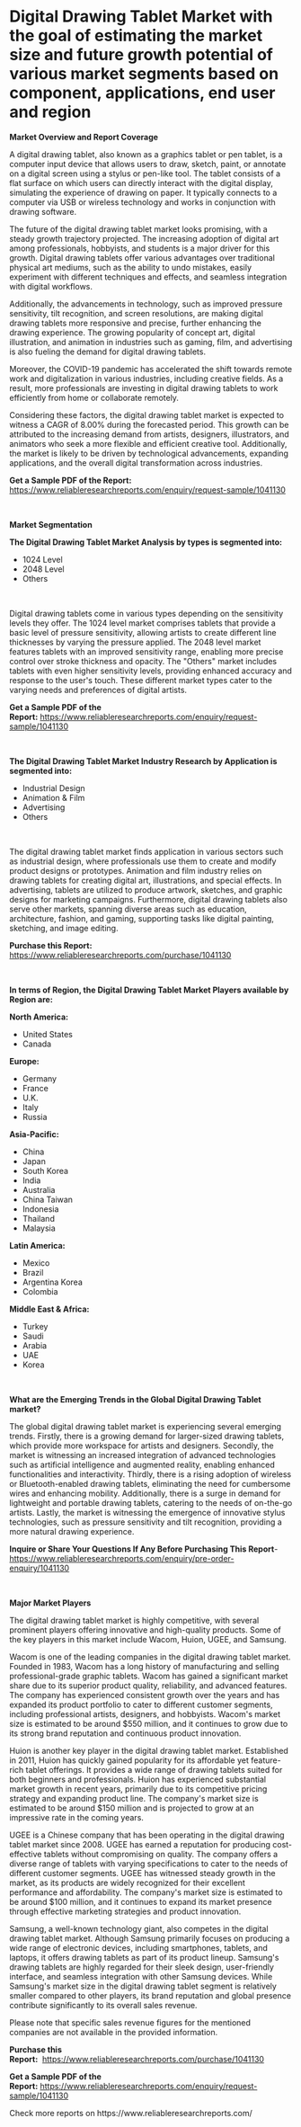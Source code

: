 <p><h1>Digital Drawing Tablet Market with the goal of estimating the market size and future growth potential of various market segments based on component, applications, end user and region</h1></p><p><strong>Market Overview and Report Coverage</strong></p>
<p><p>A digital drawing tablet, also known as a graphics tablet or pen tablet, is a computer input device that allows users to draw, sketch, paint, or annotate on a digital screen using a stylus or pen-like tool. The tablet consists of a flat surface on which users can directly interact with the digital display, simulating the experience of drawing on paper. It typically connects to a computer via USB or wireless technology and works in conjunction with drawing software.</p><p>The future of the digital drawing tablet market looks promising, with a steady growth trajectory projected. The increasing adoption of digital art among professionals, hobbyists, and students is a major driver for this growth. Digital drawing tablets offer various advantages over traditional physical art mediums, such as the ability to undo mistakes, easily experiment with different techniques and effects, and seamless integration with digital workflows.</p><p>Additionally, the advancements in technology, such as improved pressure sensitivity, tilt recognition, and screen resolutions, are making digital drawing tablets more responsive and precise, further enhancing the drawing experience. The growing popularity of concept art, digital illustration, and animation in industries such as gaming, film, and advertising is also fueling the demand for digital drawing tablets.</p><p>Moreover, the COVID-19 pandemic has accelerated the shift towards remote work and digitalization in various industries, including creative fields. As a result, more professionals are investing in digital drawing tablets to work efficiently from home or collaborate remotely.</p><p>Considering these factors, the digital drawing tablet market is expected to witness a CAGR of 8.00% during the forecasted period. This growth can be attributed to the increasing demand from artists, designers, illustrators, and animators who seek a more flexible and efficient creative tool. Additionally, the market is likely to be driven by technological advancements, expanding applications, and the overall digital transformation across industries.</p></p>
<p><strong>Get a Sample PDF of the Report:</strong> <a href="https://www.reliableresearchreports.com/enquiry/request-sample/1041130">https://www.reliableresearchreports.com/enquiry/request-sample/1041130</a></p>
<p>&nbsp;</p>
<p><strong>Market Segmentation</strong></p>
<p><strong>The Digital Drawing Tablet Market Analysis by types is segmented into:</strong></p>
<p><ul><li>1024 Level</li><li>2048 Level</li><li>Others</li></ul></p>
<p>&nbsp;</p>
<p><p>Digital drawing tablets come in various types depending on the sensitivity levels they offer. The 1024 level market comprises tablets that provide a basic level of pressure sensitivity, allowing artists to create different line thicknesses by varying the pressure applied. The 2048 level market features tablets with an improved sensitivity range, enabling more precise control over stroke thickness and opacity. The "Others" market includes tablets with even higher sensitivity levels, providing enhanced accuracy and response to the user's touch. These different market types cater to the varying needs and preferences of digital artists.</p></p>
<p><strong>Get a Sample PDF of the Report:</strong>&nbsp;<a href="https://www.reliableresearchreports.com/enquiry/request-sample/1041130">https://www.reliableresearchreports.com/enquiry/request-sample/1041130</a></p>
<p>&nbsp;</p>
<p><strong>The Digital Drawing Tablet Market Industry Research by Application is segmented into:</strong></p>
<p><ul><li>Industrial Design</li><li>Animation & Film</li><li>Advertising</li><li>Others</li></ul></p>
<p>&nbsp;</p>
<p><p>The digital drawing tablet market finds application in various sectors such as industrial design, where professionals use them to create and modify product designs or prototypes. Animation and film industry relies on drawing tablets for creating digital art, illustrations, and special effects. In advertising, tablets are utilized to produce artwork, sketches, and graphic designs for marketing campaigns. Furthermore, digital drawing tablets also serve other markets, spanning diverse areas such as education, architecture, fashion, and gaming, supporting tasks like digital painting, sketching, and image editing.</p></p>
<p><strong>Purchase this Report:</strong>&nbsp; <a href="https://www.reliableresearchreports.com/purchase/1041130">https://www.reliableresearchreports.com/purchase/1041130</a></p>
<p>&nbsp;</p>
<p><strong>In terms of Region, the Digital Drawing Tablet Market Players available by Region are:</strong></p>
<p>
    <p> <strong> North America: </strong>
        <ul>
            <li>United States</li>
            <li>Canada</li>
        </ul>
        </p> 
    <p> <strong> Europe: </strong>
        <ul>
            <li>Germany</li>
            <li>France</li>
            <li>U.K.</li>
            <li>Italy</li>
            <li>Russia</li>
        </ul>
        </p> 
    <p> <strong> Asia-Pacific: </strong>
        <ul>
            <li>China</li>
            <li>Japan</li>
            <li>South Korea</li>
            <li>India</li>
            <li>Australia</li>
            <li>China Taiwan</li>
            <li>Indonesia</li>
            <li>Thailand</li>
            <li>Malaysia</li>
        </ul>
        </p> 
    <p> <strong> Latin America: </strong>
        <ul>
            <li>Mexico</li>
            <li>Brazil</li>
            <li>Argentina Korea</li>
            <li>Colombia</li>
        </ul>
        </p> 
    <p> <strong> Middle East & Africa: </strong>
        <ul>
            <li>Turkey</li>
            <li>Saudi</li>
            <li>Arabia</li>
            <li>UAE</li>
            <li>Korea</li>
        </ul>
    </p>
    </p>
<p>&nbsp;</p>
<p><strong>What are the Emerging Trends in the Global Digital Drawing Tablet market?</strong></p>
<p><p>The global digital drawing tablet market is experiencing several emerging trends. Firstly, there is a growing demand for larger-sized drawing tablets, which provide more workspace for artists and designers. Secondly, the market is witnessing an increased integration of advanced technologies such as artificial intelligence and augmented reality, enabling enhanced functionalities and interactivity. Thirdly, there is a rising adoption of wireless or Bluetooth-enabled drawing tablets, eliminating the need for cumbersome wires and enhancing mobility. Additionally, there is a surge in demand for lightweight and portable drawing tablets, catering to the needs of on-the-go artists. Lastly, the market is witnessing the emergence of innovative stylus technologies, such as pressure sensitivity and tilt recognition, providing a more natural drawing experience.</p></p>
<p><strong>Inquire or Share Your Questions If Any Before Purchasing This Report</strong>- <a href="https://www.reliableresearchreports.com/enquiry/pre-order-enquiry/1041130">https://www.reliableresearchreports.com/enquiry/pre-order-enquiry/1041130</a></p>
<p>&nbsp;</p>
<p><strong>Major Market Players</strong></p>
<p><p>The digital drawing tablet market is highly competitive, with several prominent players offering innovative and high-quality products. Some of the key players in this market include Wacom, Huion, UGEE, and Samsung.</p><p>Wacom is one of the leading companies in the digital drawing tablet market. Founded in 1983, Wacom has a long history of manufacturing and selling professional-grade graphic tablets. Wacom has gained a significant market share due to its superior product quality, reliability, and advanced features. The company has experienced consistent growth over the years and has expanded its product portfolio to cater to different customer segments, including professional artists, designers, and hobbyists. Wacom's market size is estimated to be around $550 million, and it continues to grow due to its strong brand reputation and continuous product innovation.</p><p>Huion is another key player in the digital drawing tablet market. Established in 2011, Huion has quickly gained popularity for its affordable yet feature-rich tablet offerings. It provides a wide range of drawing tablets suited for both beginners and professionals. Huion has experienced substantial market growth in recent years, primarily due to its competitive pricing strategy and expanding product line. The company's market size is estimated to be around $150 million and is projected to grow at an impressive rate in the coming years.</p><p>UGEE is a Chinese company that has been operating in the digital drawing tablet market since 2008. UGEE has earned a reputation for producing cost-effective tablets without compromising on quality. The company offers a diverse range of tablets with varying specifications to cater to the needs of different customer segments. UGEE has witnessed steady growth in the market, as its products are widely recognized for their excellent performance and affordability. The company's market size is estimated to be around $100 million, and it continues to expand its market presence through effective marketing strategies and product innovation.</p><p>Samsung, a well-known technology giant, also competes in the digital drawing tablet market. Although Samsung primarily focuses on producing a wide range of electronic devices, including smartphones, tablets, and laptops, it offers drawing tablets as part of its product lineup. Samsung's drawing tablets are highly regarded for their sleek design, user-friendly interface, and seamless integration with other Samsung devices. While Samsung's market size in the digital drawing tablet segment is relatively smaller compared to other players, its brand reputation and global presence contribute significantly to its overall sales revenue.</p><p>Please note that specific sales revenue figures for the mentioned companies are not available in the provided information.</p></p>
<p><strong>Purchase this Report:</strong>&nbsp;&nbsp;<a href="https://www.reliableresearchreports.com/purchase/1041130">https://www.reliableresearchreports.com/purchase/1041130</a></p>
<p></p>
<p><strong>Get a Sample PDF of the Report:</strong>&nbsp;<a href="https://www.reliableresearchreports.com/enquiry/request-sample/1041130">https://www.reliableresearchreports.com/enquiry/request-sample/1041130</a></p>
<p>Check more reports on https://www.reliableresearchreports.com/</p>